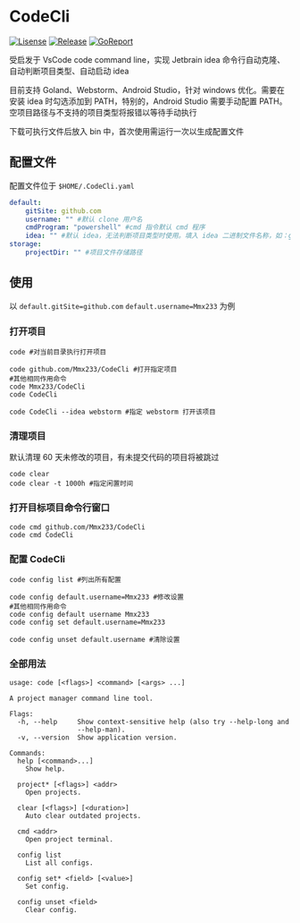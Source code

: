 # CodeCli

[![Lisense](https://img.shields.io/github/license/Mmx233/CodeCli)](https://github.com/Mmx233/CodeCli/blob/main/LICENSE)
[![Release](https://img.shields.io/github/v/release/Mmx233/CodeCli?color=blueviolet&include_prereleases)](https://github.com/Mmx233/CodeCli/releases)
[![GoReport](https://goreportcard.com/badge/github.com/Mmx233/CodeCli)](https://goreportcard.com/report/github.com/Mmx233/CodeCli)

受启发于 VsCode code command line，实现 Jetbrain idea 命令行自动克隆、自动判断项目类型、自动启动 idea

目前支持 Goland、Webstorm、Android Studio，针对 windows 优化。需要在安装 idea 时勾选添加到 PATH，特别的，Android Studio 需要手动配置 PATH。空项目路径与不支持的项目类型将报错以等待手动执行

下载可执行文件后放入 bin 中，首次使用需运行一次以生成配置文件

## 配置文件

配置文件位于 `$HOME/.CodeCli.yaml`

```yaml
default:
    gitSite: github.com
    username: "" #默认 clone 用户名
    cmdProgram: "powershell" #cmd 指令默认 cmd 程序
    idea: "" #默认 idea，无法判断项目类型时使用。填入 idea 二进制文件名称，如：goland、webstorm、studio
storage:
    projectDir: "" #项目文件存储路径
```

## 使用

以 `default.gitSite=github.com` `default.username=Mmx233` 为例

### 打开项目

```shell
code #对当前目录执行打开项目

code github.com/Mmx233/CodeCli #打开指定项目
#其他相同作用命令
code Mmx233/CodeCli
code CodeCli

code CodeCli --idea webstorm #指定 webstorm 打开该项目
```

### 清理项目

默认清理 60 天未修改的项目，有未提交代码的项目将被跳过

```shell
code clear
code clear -t 1000h #指定闲置时间
```

### 打开目标项目命令行窗口

```shell
code cmd github.com/Mmx233/CodeCli
code cmd CodeCli
```

### 配置 CodeCli

```shell
code config list #列出所有配置

code config default.username=Mmx233 #修改设置
#其他相同作用命令
code config default username Mmx233
code config set default.username=Mmx233

code config unset default.username #清除设置
```

### 全部用法

```shell
usage: code [<flags>] <command> [<args> ...]

A project manager command line tool.

Flags:
  -h, --help     Show context-sensitive help (also try --help-long and
                 --help-man).
  -v, --version  Show application version.

Commands:
  help [<command>...]
    Show help.

  project* [<flags>] <addr>
    Open projects.

  clear [<flags>] [<duration>]
    Auto clear outdated projects.

  cmd <addr>
    Open project terminal.

  config list
    List all configs.

  config set* <field> [<value>]
    Set config.
    
  config unset <field>
    Clear config.
```